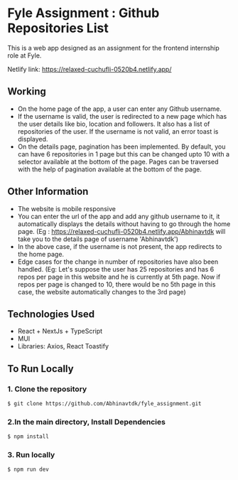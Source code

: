
# Fyle Assignment : Github Repositories List

This is a web app designed as an assignment for the frontend internship role at Fyle.

Netlify link: https://relaxed-cuchufli-0520b4.netlify.app/


## Working

* On the home page of the app, a user can enter any Github username. 
* If the username is valid, the user is redirected to a new page which has the user details like bio, location and followers. It also has a list of repositories of the user. If the username is not valid, an error toast is displayed.
* On the details page, pagination has been implemented. By default, you can have 6 repositories in 1 page but this can be changed upto 10 with a selector available at the bottom of the page. Pages can be traversed with the help of pagination available at the bottom of the page.

## Other Information

* The website is mobile responsive
* You can enter the url of the app and add any github username to it, it automatically displays the details without having to go through the home page. (Eg : https://relaxed-cuchufli-0520b4.netlify.app/Abhinavtdk will take you to the details page of username 'Abhinavtdk')
* In the above case, if the username is not present, the app redirects to the home page.
* Edge cases for the change in number of repositories have also been handled. (Eg: Let's suppose the user has 25 repositories and has 6 repos per page in this website and he is currently at 5th page. Now if repos per page is changed to 10, there would be no 5th page in this case, the website automatically changes to the 3rd page)

## Technologies Used

* React + NextJs + TypeScript
* MUI
* Libraries: Axios, React Toastify

## To Run Locally
### 1. Clone the repository
```sh
$ git clone https://github.com/Abhinavtdk/fyle_assignment.git
```

### 2.In the main directory, Install Dependencies
```sh
$ npm install 
```

### 3. Run locally
```sh
$ npm run dev 
```
